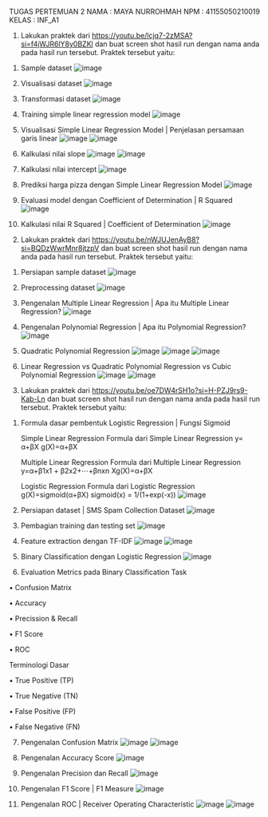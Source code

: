 TUGAS PERTEMUAN 2
NAMA	: MAYA NURROHMAH
NPM		: 41155050210019
KELAS	: INF_A1

1.	Lakukan praktek dari https://youtu.be/lcjq7-2zMSA?si=f4jWJR6lY8y0BZKl  dan buat screen shot hasil run dengan nama anda pada hasil run tersebut. Praktek tersebut yaitu:
1)	Sample dataset
 ![image](https://github.com/user-attachments/assets/9b009211-58be-450a-a1c1-77f8be1e1b74)

2)	Visualisasi dataset
 ![image](https://github.com/user-attachments/assets/58ae6d01-a320-4a94-975d-a105c445ef1e)

3)	Transformasi dataset
 ![image](https://github.com/user-attachments/assets/bd543209-0fee-4325-904f-6c86ca15a539)

4)	Training simple linear regression model
 ![image](https://github.com/user-attachments/assets/fe4e2d58-cdc8-429c-a069-8ccab99c7f5b)

5)	Visualisasi Simple Linear Regression Model | Penjelasan persamaan garis linear
 ![image](https://github.com/user-attachments/assets/950bc08c-e113-494c-a7d9-ef1b60ae4e9b)
![image](https://github.com/user-attachments/assets/7842fb39-6bd4-4a15-8bd2-e7f137069eb7)

 6)	Kalkulasi nilai slope
 ![image](https://github.com/user-attachments/assets/9b538738-1291-4ced-969f-80aa9329baae)
![image](https://github.com/user-attachments/assets/8f16791d-c06e-4086-b552-6a2cd96deead)
 
7)	Kalkulasi nilai intercept
 ![image](https://github.com/user-attachments/assets/22746c50-1ce8-4a5b-89ea-ec7e046dcc9e)

8)	Prediksi harga pizza dengan Simple Linear Regression Model
 ![image](https://github.com/user-attachments/assets/d9e3d631-7b99-438a-b2ff-0c39721ab590)

9)	Evaluasi model dengan Coefficient of Determination | R Squared
 ![image](https://github.com/user-attachments/assets/27e2bb02-94bc-40bf-b671-9773ef297b47)

10)	Kalkulasi nilai R Squared | Coefficient of Determination
 ![image](https://github.com/user-attachments/assets/9c1dddd4-a8ed-4557-aa4c-ac01e98130b9)

2.	Lakukan praktek dari https://youtu.be/nWJUJenAyB8?si=BQDzWwrMnr8jtzpV  dan buat screen shot hasil run dengan nama anda pada hasil run tersebut. Praktek tersebut yaitu:
1)	Persiapan sample dataset
 ![image](https://github.com/user-attachments/assets/06343db9-6291-4824-98dd-6cd06d0d91df)

2)	Preprocessing dataset
 ![image](https://github.com/user-attachments/assets/9ea159db-106d-4f5b-8ff8-f358c4f9e4ef)

3)	Pengenalan Multiple Linear Regression | Apa itu Multiple Linear Regression?
 ![image](https://github.com/user-attachments/assets/3d6d8a6d-4031-4679-8c8f-96ff035e6bba)

4)	Pengenalan Polynomial Regression | Apa itu Polynomial Regression?
 ![image](https://github.com/user-attachments/assets/540b789b-35d5-4318-a27c-f12469de2127)

5)	Quadratic Polynomial Regression
 ![image](https://github.com/user-attachments/assets/cc76e925-b76d-4180-85f1-33a59f00dcfb)
![image](https://github.com/user-attachments/assets/a775c40a-1f97-4666-a827-ed3dbfc75bac)
![image](https://github.com/user-attachments/assets/76d18ffa-06e2-4611-9da0-61cafd00138e)

6)	Linear Regression vs Quadratic Polynomial Regression vs Cubic Polynomial Regression
 ![image](https://github.com/user-attachments/assets/d28b0af6-5bef-45f1-8905-34b1438a3423)
![image](https://github.com/user-attachments/assets/36351d6b-fc74-41c4-8caa-a3403f93c966)

3.	Lakukan praktek dari https://youtu.be/oe7DW4rSH1o?si=H-PZJ9rs9-Kab-Ln  dan buat screen shot hasil run dengan nama anda pada hasil run tersebut. Praktek tersebut yaitu:
1)	Formula dasar pembentuk Logistic Regression | Fungsi Sigmoid
   
	Simple Linear Regression
Formula dari Simple Linear Regression
y= α+βX 
g(X)=α+βX

	Multiple Linear Regression
Formula dari Multiple Linear Regression
y=α+β1x1 + β2x2+⋯+βnxn
Xg(X)=α+βX

	Logistic Regression
Formula dari Logistic Regression
g(X)=sigmoid(α+βX)
sigmoid(x) = 1/(1+exp⁡(-x))
![image](https://github.com/user-attachments/assets/ee786347-6b0a-4ec2-9516-f92ab76560d8)

2)	Persiapan dataset | SMS Spam Collection Dataset
 ![image](https://github.com/user-attachments/assets/949be80a-8113-444b-9b2b-3ef0b01ed2b4)

3)	Pembagian training dan testing set
 ![image](https://github.com/user-attachments/assets/f8679991-675b-47b3-a2ed-b56fab6caae6)

4)	Feature extraction dengan TF-IDF
![image](https://github.com/user-attachments/assets/1623aa9e-e6c5-4384-8f03-353e4fc6c443)
![image](https://github.com/user-attachments/assets/496d8311-5888-4d29-9254-a1a5ae122fb8)

 5)	Binary Classification dengan Logistic Regression
 ![image](https://github.com/user-attachments/assets/382b7008-49d6-4157-96df-6a39b48bae52)

7)	Evaluation Metrics pada Binary Classification Task
   
•	Confusion Matrix

•	Accuracy

•	Precission & Recall

•	F1 Score

•	ROC

Terminologi Dasar

•	True Positive (TP)

•	True Negative (TN)

•	False Positive (FP)

•	False Negative (FN)

7)	Pengenalan Confusion Matrix
 ![image](https://github.com/user-attachments/assets/6f058ead-8e7b-4a4f-ac67-6bac95dc1925)
![image](https://github.com/user-attachments/assets/0c54f7f7-f5b5-4e71-8a06-806772e0eae0)

8)	Pengenalan Accuracy Score
 ![image](https://github.com/user-attachments/assets/ae0a84f9-ce99-45dd-8780-c64f630e7106)

9)	Pengenalan Precision dan Recall
 ![image](https://github.com/user-attachments/assets/71ae666c-ca8e-4fb2-84fe-20aa823ebb85)

10)	Pengenalan F1 Score | F1 Measure
![image](https://github.com/user-attachments/assets/eaed90ec-7733-4656-b038-1b48e706594d)

11)	Pengenalan ROC | Receiver Operating Characteristic
![image](https://github.com/user-attachments/assets/27f92fe2-1edb-4453-a092-b82ebae9e421)
![image](https://github.com/user-attachments/assets/c3e211a2-0fa9-4d89-9653-51c9dc58a867)














